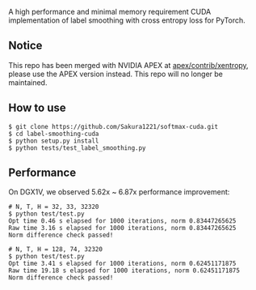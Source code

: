 A high performance and minimal memory requirement CUDA implementation of label smoothing with cross entropy loss for PyTorch.

Notice
------

This repo has been merged with NVIDIA APEX at [apex/contrib/xentropy](https://github.com/NVIDIA/apex/tree/master/apex/contrib/xentropy), please use the APEX version instead. This repo will no longer be maintained.

How to use
----------

```console
$ git clone https://github.com/Sakura1221/softmax-cuda.git
$ cd label-smoothing-cuda
$ python setup.py install
$ python tests/test_label_smoothing.py
```

Performance
-----------

On DGX1V, we observed 5.62x ~ 6.87x performance improvement:

```console
# N, T, H = 32, 33, 32320
$ python test/test.py
Opt time 0.46 s elapsed for 1000 iterations, norm 0.83447265625
Raw time 3.16 s elapsed for 1000 iterations, norm 0.83447265625
Norm difference check passed!

# N, T, H = 128, 74, 32320
$ python test/test.py
Opt time 3.41 s elapsed for 1000 iterations, norm 0.62451171875 
Raw time 19.18 s elapsed for 1000 iterations, norm 0.62451171875
Norm difference check passed!
```

